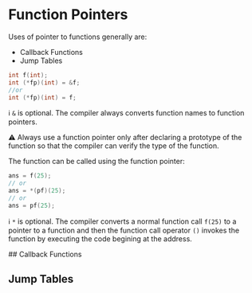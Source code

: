 # Function Pointers

Uses of pointer to functions generally are:
- Callback Functions
- Jump Tables

```c
int f(int);
int (*fp)(int) = &f;
//or
int (*fp)(int) = f;
```
:information_source: `&` is optional. The compiler always converts function names to function pointers.<p>
:warning: Always use a function pointer only after declaring a prototype of the function so that the compiler can verify the type of the function.
<p>
The function  can be called using the function pointer:
	
```c
ans = f(25);
// or
ans = *(pf)(25);
// or
ans = pf(25);
```
	
:information_source: `*` is optional. The compiler converts a normal function call `f(25)` to a pointer to a function and then the function call operator `()` invokes the function by executing the code begining at the address.
</p>
## Callback Functions

## Jump Tables
